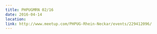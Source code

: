 ```yaml
---
title: PHPUGMRN 02/16
date: 2016-04-14
location: 
link: http://www.meetup.com/PHPUG-Rhein-Neckar/events/229412096/
---
```

